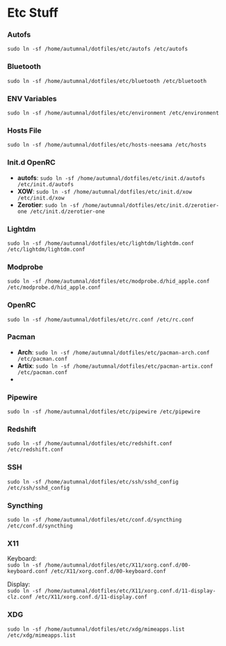 # Etc Stuff

### Autofs
`sudo ln -sf /home/autumnal/dotfiles/etc/autofs /etc/autofs`

### Bluetooth
`sudo ln -sf /home/autumnal/dotfiles/etc/bluetooth /etc/bluetooth`

### ENV Variables
`sudo ln -sf /home/autumnal/dotfiles/etc/environment /etc/environment`

### Hosts File
`sudo ln -sf /home/autumnal/dotfiles/etc/hosts-neesama /etc/hosts`

### Init.d OpenRC
- **autofs**: `sudo ln -sf /home/autumnal/dotfiles/etc/init.d/autofs /etc/init.d/autofs`
- **XOW**: `sudo ln -sf /home/autumnal/dotfiles/etc/init.d/xow /etc/init.d/xow`
- **Zerotier**: `sudo ln -sf /home/autumnal/dotfiles/etc/init.d/zerotier-one /etc/init.d/zerotier-one`

### Lightdm
`sudo ln -sf /home/autumnal/dotfiles/etc/lightdm/lightdm.conf /etc/lightdm/lightdm.conf`

### Modprobe
`sudo ln -sf /home/autumnal/dotfiles/etc/modprobe.d/hid_apple.conf /etc/modprobe.d/hid_apple.conf`

### OpenRC
`sudo ln -sf /home/autumnal/dotfiles/etc/rc.conf /etc/rc.conf`

### Pacman
- **Arch**: `sudo ln -sf /home/autumnal/dotfiles/etc/pacman-arch.conf /etc/pacman.conf`
- **Artix**: `sudo ln -sf /home/autumnal/dotfiles/etc/pacman-artix.conf /etc/pacman.conf`
- 
### Pipewire
`sudo ln -sf /home/autumnal/dotfiles/etc/pipewire /etc/pipewire`

### Redshift
`sudo ln -sf /home/autumnal/dotfiles/etc/redshift.conf /etc/redshift.conf`

### SSH
`sudo ln -sf /home/autumnal/dotfiles/etc/ssh/sshd_config /etc/ssh/sshd_config`

### Syncthing
`sudo ln -sf /home/autumnal/dotfiles/etc/conf.d/syncthing /etc/conf.d/syncthing`

### X11
Keyboard:  
`sudo ln -sf /home/autumnal/dotfiles/etc/X11/xorg.conf.d/00-keyboard.conf /etc/X11/xorg.conf.d/00-keyboard.conf`

Display:  
`sudo ln -sf /home/autumnal/dotfiles/etc/X11/xorg.conf.d/11-display-clz.conf /etc/X11/xorg.conf.d/11-display.conf`

### XDG
`sudo ln -sf /home/autumnal/dotfiles/etc/xdg/mimeapps.list /etc/xdg/mimeapps.list`
